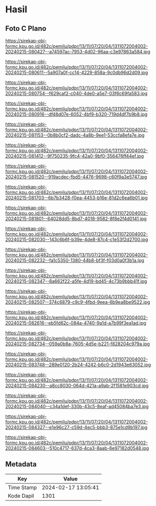 # Hasil

## Foto C Plano

https://sirekap-obj-formc.kpu.go.id/482c/pemilu/pdpr/13/11/07/20/04/1311072004002-20240215-080427--a74597ac-7953-4d02-96aa-c3e97863a584.jpg

https://sirekap-obj-formc.kpu.go.id/482c/pemilu/pdpr/13/11/07/20/04/1311072004002-20240215-080611--5a907a0f-cc14-4229-858a-9c0db96d2d09.jpg

https://sirekap-obj-formc.kpu.go.id/482c/pemilu/pdpr/13/11/07/20/04/1311072004002-20240215-080754--f629caf2-c040-4de0-a5e7-03f6c69fa583.jpg

https://sirekap-obj-formc.kpu.go.id/482c/pemilu/pdpr/13/11/07/20/04/1311072004002-20240215-080916--df48d07e-6052-4bf9-b320-719d4df7b9b8.jpg

https://sirekap-obj-formc.kpu.go.id/482c/pemilu/pdpr/13/11/07/20/04/1311072004002-20240215-081153--0b8b0cf2-dadc-4a8b-9ee1-53ccfa8efa7e.jpg

https://sirekap-obj-formc.kpu.go.id/482c/pemilu/pdpr/13/11/07/20/04/1311072004002-20240215-081412--9f750235-9fc4-42a0-9bf0-356476ff44ef.jpg

https://sirekap-obj-formc.kpu.go.id/482c/pemilu/pdpr/13/11/07/20/04/1311072004002-20240215-081520--919acdec-fbd5-4476-9698-c60f9a3e5747.jpg

https://sirekap-obj-formc.kpu.go.id/482c/pemilu/pdpr/13/11/07/20/04/1311072004002-20240215-081703--6b7b3428-f0ea-4453-b16e-81d2c6ea6b01.jpg

https://sirekap-obj-formc.kpu.go.id/482c/pemilu/pdpr/13/11/07/20/04/1311072004002-20240215-081801--64028dd5-8bd7-4018-9582-8f8e2f4d0141.jpg

https://sirekap-obj-formc.kpu.go.id/482c/pemilu/pdpr/13/11/07/20/04/1311072004002-20240215-082030--143c6b6f-b39e-4de8-87c4-c1e53f2d2700.jpg

https://sirekap-obj-formc.kpu.go.id/482c/pemilu/pdpr/13/11/07/20/04/1311072004002-20240215-082232--fa1c5350-1380-44b8-bf3f-f03d0a0f3b1a.jpg

https://sirekap-obj-formc.kpu.go.id/482c/pemilu/pdpr/13/11/07/20/04/1311072004002-20240215-082347--8a662f22-a5fe-4d19-bd45-4c73b9bbb41f.jpg

https://sirekap-obj-formc.kpu.go.id/482c/pemilu/pdpr/13/11/07/20/04/1311072004002-20240215-082507--374c6879-c9c9-4fbd-9eea-6b9ea8be9522.jpg

https://sirekap-obj-formc.kpu.go.id/482c/pemilu/pdpr/13/11/07/20/04/1311072004002-20240215-082616--eb5fd62c-084a-4740-9a1d-a7b99f3ea1ad.jpg

https://sirekap-obj-formc.kpu.go.id/482c/pemilu/pdpr/13/11/07/20/04/1311072004002-20240215-082734--059a0b8a-7605-4d5e-b221-f828204c979a.jpg

https://sirekap-obj-formc.kpu.go.id/482c/pemilu/pdpr/13/11/07/20/04/1311072004002-20240215-083748--289e0120-2b24-4242-b6c0-2d1943e63052.jpg

https://sirekap-obj-formc.kpu.go.id/482c/pemilu/pdpr/13/11/07/20/04/1311072004002-20240215-084230--a8cc8030-064d-421a-a9ab-2f1581e903cd.jpg

https://sirekap-obj-formc.kpu.go.id/482c/pemilu/pdpr/13/11/07/20/04/1311072004002-20240215-084040--c34a1def-330b-43c5-8eaf-ad45084ba7e3.jpg

https://sirekap-obj-formc.kpu.go.id/482c/pemilu/pdpr/13/11/07/20/04/1311072004002-20240215-084327--e1e96c27-c59d-4ec5-bbb3-875e1cd9b197.jpg

https://sirekap-obj-formc.kpu.go.id/482c/pemilu/pdpr/13/11/07/20/04/1311072004002-20240215-084603--510c4717-637d-4ca3-8aab-6e97182d0548.jpg


## Metadata

| Key        | Value               |
| ---------- | ------------------- |
| Time Stamp | 2024-02-17 13:05:41 |
| Kode Dapil | 1301                |



